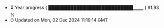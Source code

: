 - ⏳ Year progress { ███████████████████████████▁▁▁ } 91.93 %
- ⏰ Updated on Mon, 02 Dec 2024 11:19:14 GMT

